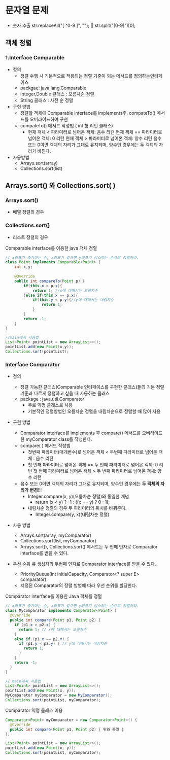 # 문자열 문제



- 숫자 추출 str.replaceAll("[ ^0-9 ]", ""); ||  str.split("[0-9]")[0];



## 객체 정렬

### 1.Interface Comparable

* 정의 
  * 정렬 수행 시 기본적으로 적용되는 정렬 기준이 되는 메서드를 정의하는인터페이스
  * packgae: java.lang.Comparable
  * Integer,Double 클래스 :  오름차순 정렬
  * String  클래스 : 사전 순 정렬
* 구현 방법
  * 정렬할 객체에 Comparable interface를 implements후, compateTo() 메서드를 오버라이드하여 구현
  * compateTo() 메서드 작성법 ( int 형 리턴 클래스)
    * 현재 객체 < 파라미터로 넘어온 객체: 음수 리턴
      현재 객체 == 파라미터로 넘어온 객체: 0 리턴
      현재 객체 > 파라미터로 넘어온 객체: 양수 리턴
      음수 또는 0이면 객체의 자리가 그대로 유지되며, 양수인 경우에는 두 객체의 자리가 바뀐다.
* 사용방법
  * Arrays.sort(array)
  * Collections.sort(list)



## Arrays.sort() 와 Collections.sort( ) 

#### 

### Arrays.sort()

* 배열 정렬의 경우

### Collections.sort()

* 리스트 정렬의 경우



Comparable interface를 이용한 java 객체 정렬

```java
// x좌표가 증가하는 순, x좌표가 같으면 y좌표가 감소하는 순으로 정렬하라.
class Point implements Comparable<Point> {
    int x,y;
    
    @Override
    public int compareTo(Point p) {
        if(this.x > p.x){
            return 1; //x에 대해서는 오름차순
        }else if(this.x == p.x){
            if(this.y < p.y){//y에 대해서는 내림차순
                return 1;
            }
        }
        return -1;
    }
}

//main에서 사용법
List<Point> pointList = new ArrayList<>();
pointList.add(new Point(x,y));
Collections.sort(pointList);
```





### Interface Comparator

* 정의
  * 정렬 가능한 클래스(Comparable 인터페이스를 구현한 클래스)들의 기본 정렬 기준과 다르게 정렬하고 싶을 때 사용하는 클래스
  * package : java.util.Comparator
    * 주로 익명 클래스로 사용
    * 기본적인 정렬방법인 오름차순 정렬을 내림차순으로 정렬할 때 많이 사용
* 구현 방법
  * Comparator interface를 implements 후 compare() 메서드를 오버라이드한 myComparator class를 작성한다.
  * compare( )  메서드 작성법
    * 첫번째 파라미터(매개변수)로 넘어온 객체 < 두번째 파라미터로 넘어온 객체 : 음수 리턴
    * 첫 번째 파라미터로 넘어온 객체 == 두 번째 파라미터로 넘어온 객체: 0 리턴
      첫 번째 파라미터로 넘어온 객체 > 두 번째 파라미터로 넘어온 객체: 양수 리턴
  * 음수 또는 0이면 객체의 자리가 그대로 유지되며, 양수인 경우에는 **두 객체의 자리가 변경**!!!
    * Integer.compare(x, y)(오름차순 정렬)와 동일한 개념
      * return (x < y) ? -1 : ((x == y) ? 0 : 1);
    * 내림차순 정렬의 경우 두 파라미터의 위치를 바꿔준다.
      * Integer.compare(y, x)(내림차순 정렬)
* 사용 방법
  * Arrays.sort(array, myComparator)
  * Collections.sort(list, myComparator)
  * Arrays.sort(), Collections.sort() 메서드는 두 번째 인자로 Comparator interface를 받을 수 있다.



* 우선 순위 큐 생성자의 두번째 인자로 Comparator interface를 받을 수 있다.

  * PriorityQueue(int initialCapacity, Comparator<? super E> comparator)
  * 지정된 Comparator의 정렬 방법에 따라 우선 순위를 할당한다.

  

Comparator interface를 이용한 Java 객체를 정렬

```java
// x좌표가 증가하는 순, x좌표가 같으면 y좌표가 감소하는 순으로 정렬하라.
class MyComparator implements Comparator<Point> {
  @Override
  public int compare(Point p1, Point p2) {
    if (p1.x > p2.x) {
      return 1; // x에 대해서는 오름차순
    }
    else if (p1.x == p2.x) {
      if (p1.y < p2.y) { // y에 대해서는 내림차순
        return 1;
      }
    }
    return -1;
  }
}

// main에서 사용법
List<Point> pointList = new ArrayList<>();
pointList.add(new Point(x, y));
MyComparator myComparator = new MyComparator();
Collections.sort(pointList, myComparator);
```

Comparator 익명 클래스 이용

```java
Comparator<Point> myComparator = new Comparator<Point>() {
  @Override
  public int compare(Point p1, Point p2) { 위와 동일 }
};

List<Point> pointList = new ArrayList<>();
pointList.add(new Point(x, y));
Collections.sort(pointList, myComparator);
```

